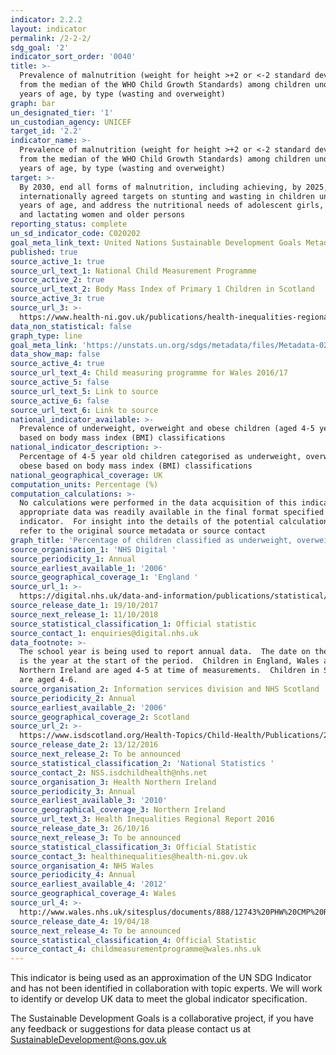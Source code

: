```yaml
---
indicator: 2.2.2
layout: indicator
permalink: /2-2-2/
sdg_goal: '2'
indicator_sort_order: '0040'
title: >-
  Prevalence of malnutrition (weight for height >+2 or <-2 standard deviation
  from the median of the WHO Child Growth Standards) among children under 5
  years of age, by type (wasting and overweight)
graph: bar
un_designated_tier: '1'
un_custodian_agency: UNICEF
target_id: '2.2'
indicator_name: >-
  Prevalence of malnutrition (weight for height >+2 or <-2 standard deviation
  from the median of the WHO Child Growth Standards) among children under 5
  years of age, by type (wasting and overweight)
target: >-
  By 2030, end all forms of malnutrition, including achieving, by 2025, the
  internationally agreed targets on stunting and wasting in children under 5
  years of age, and address the nutritional needs of adolescent girls, pregnant
  and lactating women and older persons
reporting_status: complete
un_sd_indicator_code: C020202
goal_meta_link_text: United Nations Sustainable Development Goals Metadata (pdf 232kB)
published: true
source_active_1: true
source_url_text_1: National Child Measurement Programme
source_active_2: true
source_url_text_2: Body Mass Index of Primary 1 Children in Scotland
source_active_3: true
source_url_3: >-
  https://www.health-ni.gov.uk/publications/health-inequalities-regional-report-2016
data_non_statistical: false
graph_type: line
goal_meta_link: 'https://unstats.un.org/sdgs/metadata/files/Metadata-02-02-02a.pdf'
data_show_map: false
source_active_4: true
source_url_text_4: Child measuring programme for Wales 2016/17
source_active_5: false
source_url_text_5: Link to source
source_active_6: false
source_url_text_6: Link to source
national_indicator_available: >-
  Prevalence of underweight, overweight and obese children (aged 4-5 years)
  based on body mass index (BMI) classifications
national_indicator_description: >-
  Percentage of 4-5 year old children categorised as underweight, overweight or
  obese based on body mass index (BMI) classifications
national_geographical_coverage: UK
computation_units: Percentage (%)
computation_calculations: >-
  No calculations were performed in the data acquisition of this indicator as
  appropriate data was readily available in the final format specified by this
  indicator.  For insight into the details of the potential calculations please
  refer to the original source metadata or source contact
graph_title: 'Percentage of children classified as underweight, overweight or obese'
source_organisation_1: 'NHS Digital '
source_periodicity_1: Annual
source_earliest_available_1: '2006'
source_geographical_coverage_1: 'England '
source_url_1: >-
  https://digital.nhs.uk/data-and-information/publications/statistical/national-child-measurement-programme/2016-17-school-year
source_release_date_1: 19/10/2017
source_next_release_1: 11/10/2018
source_statistical_classification_1: Official statistic
source_contact_1: enquiries@digital.nhs.uk
data_footnote: >-
  The school year is being used to report annual data.  The date on the X axis
  is the year at the start of the period.  Children in England, Wales and
  Northern Ireland are aged 4-5 at time of measurements.  Children in Scotland
  are aged 4-6.
source_organisation_2: Information services division and NHS Scotland
source_periodicity_2: Annual
source_earliest_available_2: '2006'
source_geographical_coverage_2: Scotland
source_url_2: >-
  https://www.isdscotland.org/Health-Topics/Child-Health/Publications/2016-12-13/2016-12-13-P1-BMI-Report.pdf?2334231139
source_release_date_2: 13/12/2016
source_next_release_2: To be announced
source_statistical_classification_2: 'National Statistics '
source_contact_2: NSS.isdchildhealth@nhs.net
source_organisation_3: Health Northern Ireland
source_periodicity_3: Annual
source_earliest_available_3: '2010'
source_geographical_coverage_3: Northern Ireland
source_url_text_3: Health Inequalities Regional Report 2016
source_release_date_3: 26/10/16
source_next_release_3: To be announced
source_statistical_classification_3: Official Statistic
source_contact_3: healthinequalities@health-ni.gov.uk
source_organisation_4: NHS Wales
source_periodicity_4: Annual
source_earliest_available_4: '2012'
source_geographical_coverage_4: Wales
source_url_4: >-
  http://www.wales.nhs.uk/sitesplus/documents/888/12743%20PHW%20CMP%20Report%20%28Eng%29.pdf
source_release_date_4: 19/04/18
source_next_release_4: To be announced
source_statistical_classification_4: Official Statistic
source_contact_4: childmeasurementprogramme@wales.nhs.uk
---
```

This indicator is being used as an approximation of the UN SDG Indicator and has not been identified in collaboration with topic experts. We will work to identify or develop UK data to meet the global indicator specification.

The Sustainable Development Goals is a collaborative project, if you have any feedback or suggestions for data please contact us at <SustainableDevelopment@ons.gov.uk>
